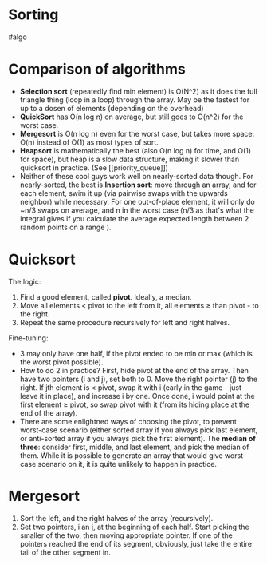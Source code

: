 # Sorting
#algo

# Comparison of algorithms

* **Selection sort** (repeatedly find min element) is O(N^2) as it does the full triangle thing (loop in a loop) through the array. May be the fastest for up to a dosen of elements (depending on the overhead)
* **QuickSort** has O(n log n) on average, but still goes to O(n^2) for the worst case. 
* **Mergesort** is O(n log n) even for the worst case, but takes more space: O(n) instead of O(1) as most types of sort.
* **Heapsort** is mathematically the best (also O(n log n) for time, and O(1) for space), but heap is a slow data structure, making it slower than quicksort in practice. (See [[priority_queue]])
* Neither of these cool guys work well on nearly-sorted data though. For nearly-sorted, the best is **Insertion sort**: move through an array, and for each element, swim it up (via pairwise swaps with the upwards neighbor) while necessary. For one out-of-place element, it will only do ~n/3 swaps on average, and n in the worst case (n/3 as that's what the integral gives if you calculate the average expected length between 2 random points on a range	).

# Quicksort

The logic:
1. Find a good element, called **pivot**. Ideally, a median. 
2. Move all elements < pivot to the left from it, all elements ≥  than pivot - to the right.
3. Repeat the same procedure recursively for left and right halves.

Fine-tuning:
* 3 may only have one half, if the pivot ended to be min or max (which is the worst pivot possible).
* How to do 2 in practice? First, hide pivot at the end of the array. Then have two pointers (i and j), set both to 0. Move the right pointer (j) to the right. If jth element is < pivot, swap it with i (early in the game - just leave it in place), and increase i by one. Once done, i would point at the first element ≥ pivot, so swap pivot with it (from its hiding place at the end of the array).
* There are some enlightned ways of choosing the pivot, to prevent worst-case scenario (either sorted array if you always pick last element, or anti-sorted array if you always pick the first element). The **median of three**: consider first, middle, and last element, and pick the median of them. While it is possible to generate an array that would give worst-case scenario on it, it is quite unlikely to happen in practice.

# Mergesort

1. Sort the left, and the right halves of the array (recursively).
2. Set two pointers, i an j, at the beginning of each half. Start picking the smaller of the two, then moving appropriate pointer. If one of the pointers reached the end of its segment, obviously, just take the entire tail of the other segment in.